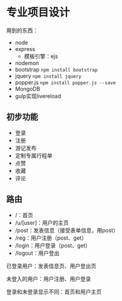# 专业项目设计 #
用到的东西：

- node
- express
	- 模板引擎：ejs
- nodemon
- bootstrap `npm install bootstrap`
- jquery `npm install jquery`
- popper.js `npm install popper.js --save`
- MongoDB
- gulp实现livereload

## 初步功能 ##
- 登录
- 注册
- 游记发布
- 定制专属行程单
- 点赞
- 收藏
- 评论

## 路由 ##
- /：首页
- /u/[user]：用户的主页
- /post：发表信息（接受表单信息，用post）
- /reg：用户注册（post、get）
- /login：用户登录（post、get）
- /logout：用户登出

已登录用户：发表信息页、用户登出页

未登入的用户：用户注册、用户登录

登录和未登录显示不同：首页和用户主页
